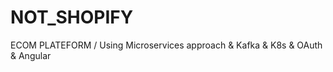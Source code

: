 # NOT_SHOPIFY
ECOM PLATEFORM  / Using Microservices approach &amp; Kafka &amp; K8s &amp; OAuth &amp; Angular
